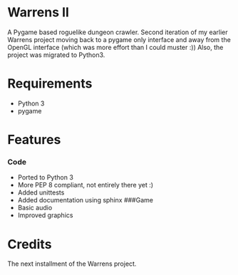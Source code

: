 # Warrens II
A Pygame based roguelike dungeon crawler. 
Second iteration of my earlier Warrens project moving back to a pygame only interface and away from the OpenGL interface (which was more effort than I could muster :))
Also, the project was migrated to Python3.

# Requirements
- Python 3
- pygame

# Features
### Code
- Ported to Python 3
- More PEP 8 compliant, not entirely there yet :)
- Added unittests
- Added documentation using sphinx
###Game
- Basic audio
- Improved graphics

# Credits
The next installment of the Warrens project. 
